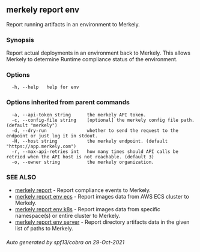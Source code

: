 ## merkely report env

Report running artifacts in an environment to Merkely.

### Synopsis


Report actual deployments in an environment back to Merkely.
This allows Merkely to determine Runtime compliance status of the environment.


### Options

```
  -h, --help   help for env
```

### Options inherited from parent commands

```
  -a, --api-token string      the merkely API token.
  -c, --config-file string    [optional] the merkely config file path. (default "merkely")
  -d, --dry-run               whether to send the request to the endpoint or just log it in stdout.
  -H, --host string           the merkely endpoint. (default "https://app.merkely.com")
  -r, --max-api-retries int   how many times should API calls be retried when the API host is not reachable. (default 3)
  -o, --owner string          the merkely organization.
```

### SEE ALSO

* [merkely report](merkely_report.md)	 - Report compliance events to Merkely.
* [merkely report env ecs](merkely_report_env_ecs.md)	 - Report images data from AWS ECS cluster to Merkely.
* [merkely report env k8s](merkely_report_env_k8s.md)	 - Report images data from specific namespace(s) or entire cluster to Merkely.
* [merkely report env server](merkely_report_env_server.md)	 - Report directory artifacts data in the given list of paths to Merkely.

###### Auto generated by spf13/cobra on 29-Oct-2021
